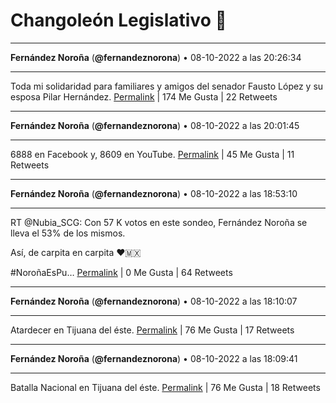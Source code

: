 # Changoleón Legislativo 🙈
*****
**Fernández Noroña** (**@fernandeznorona**) • 08-10-2022 a las 20:26:34
*****
Toda mi solidaridad para familiares y amigos del senador Fausto López y su esposa Pilar Hernández.
[Permalink](https://twitter.com/fernandeznorona/status/1578965115793440770) | 174 Me Gusta | 22 Retweets
*****
**Fernández Noroña** (**@fernandeznorona**) • 08-10-2022 a las 20:01:45
*****
6888 en Facebook y, 8609 en YouTube.
[Permalink](https://twitter.com/fernandeznorona/status/1578958873943080961) | 45 Me Gusta | 11 Retweets
*****
**Fernández Noroña** (**@fernandeznorona**) • 08-10-2022 a las 18:53:10
*****
RT @Nubia_SCG: Con 57 K votos en este sondeo, Fernández Noroña se lleva el 53% de los mismos.


Así, de carpita en carpita ♥️🇲🇽


\#NoroñaEsPu…
[Permalink](https://twitter.com/fernandeznorona/status/1578941614495395840) | 0 Me Gusta | 64 Retweets
*****
**Fernández Noroña** (**@fernandeznorona**) • 08-10-2022 a las 18:10:07
*****
Atardecer en Tijuana del éste.
[Permalink](https://twitter.com/fernandeznorona/status/1578930780578885632) | 76 Me Gusta | 17 Retweets
*****
**Fernández Noroña** (**@fernandeznorona**) • 08-10-2022 a las 18:09:41
*****
Batalla Nacional en Tijuana del éste.
[Permalink](https://twitter.com/fernandeznorona/status/1578930671971860481) | 76 Me Gusta | 18 Retweets